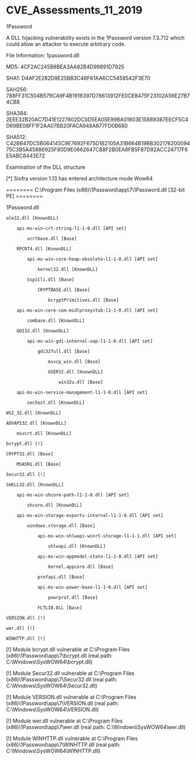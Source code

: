 # CVE_Assessments_11_2019
1Password

A DLL hijacking vulnerability exists in the 1Password version 7.3.712 which could allow an attacker to execute arbitrary code.

File Information: 	1password.dll

MD5:  	4CF2AC245B8BEA3AA82B4D99891D7925

SHA1:  	D4AF2E282D9E25BB3C48F61AA6CC5458542F3E70

SAH256:	788FF31C504B579CA9F4B1918397D78613912FE0CE8475F23102A56E27B74CB8

SHA384:	2EEE32B20AC7D41E1227802DC5D5EA05E99BA01803E15889387EECF5C4D69BE08FF1F2AA07BB20FACA948A677FD0B680

SHA512:	C42BB47DC5B064145C9E7692F675D1B2105A31B664B19BB30217620009475C3B5A45886925F80D9E0662647C88F2B0EA8FB5F87D92ACC24717F6E5ABC8443E72

Examination of the DLL structure

[*] Siofra version 1.13 has entered architecture mode Wow64



======== C:\Program Files (x86)\1Password\app\7\1Password.dll [32-bit PE] ========

1Password.dll

    ole32.dll [KnownDLL]

        api-ms-win-crt-string-l1-1-0.dll [API set]

            ucrtbase.dll [Base]

        RPCRT4.dll [KnownDLL]

            api-ms-win-core-heap-obsolete-l1-1-0.dll [API set]

                kernel32.dll [KnownDLL]

            SspiCli.dll [Base]

                CRYPTBASE.dll [Base]

                    bcryptPrimitives.dll [Base]

        api-ms-win-core-com-midlproxystub-l1-1-0.dll [API set]

            combase.dll [KnownDLL]

        GDI32.dll [KnownDLL]

            api-ms-win-gdi-internal-uap-l1-1-0.dll [API set]

                gdi32full.dll [Base]

                    msvcp_win.dll [Base]

                    USER32.dll [KnownDLL]

                        win32u.dll [Base]

        api-ms-win-service-management-l1-1-0.dll [API set]

            sechost.dll [KnownDLL]

    WS2_32.dll [KnownDLL]

    ADVAPI32.dll [KnownDLL]

        msvcrt.dll [KnownDLL]

    bcrypt.dll [!]

    CRYPT32.dll [Base]

        MSASN1.dll [Base]

    Secur32.dll [!]

    SHELL32.dll [KnownDLL]

        api-ms-win-shcore-path-l1-1-0.dll [API set]

            shcore.dll [KnownDLL]

        api-ms-win-storage-exports-internal-l1-1-0.dll [API set]

            windows.storage.dll [Base]

                api-ms-win-shlwapi-winrt-storage-l1-1-1.dll [API set]

                    shlwapi.dll [KnownDLL]

                api-ms-win-appmodel-state-l1-2-0.dll [API set]

                    kernel.appcore.dll [Base]

                profapi.dll [Base]

                api-ms-win-power-base-l1-1-0.dll [API set]

                    powrprof.dll [Base]

                FLTLIB.DLL [Base]

    VERSION.dll [!]

    wer.dll [!]

    WINHTTP.dll [!]



[!] Module bcrypt.dll vulnerable at C:\Program Files (x86)\1Password\app\7\bcrypt.dll (real path: C:\Windows\SysWOW64\bcrypt.dll)

[!] Module Secur32.dll vulnerable at C:\Program Files (x86)\1Password\app\7\Secur32.dll (real path: C:\Windows\SysWOW64\Secur32.dll)

[!] Module VERSION.dll vulnerable at C:\Program Files (x86)\1Password\app\7\VERSION.dll (real path: C:\Windows\SysWOW64\VERSION.dll)

[!] Module wer.dll vulnerable at C:\Program Files (x86)\1Password\app\7\wer.dll (real path: C:\Windows\SysWOW64\wer.dll)

[!] Module WINHTTP.dll vulnerable at C:\Program Files (x86)\1Password\app\7\WINHTTP.dll (real path: C:\Windows\SysWOW64\WINHTTP.dll)


